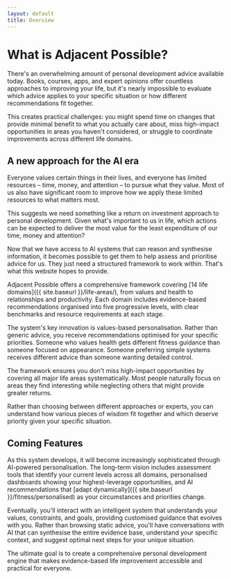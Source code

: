 ```yaml
---
layout: default
title: Overview
---
```

# What is Adjacent Possible?

There's an overwhelming amount of personal development advice available today. Books, courses, apps, and expert opinions offer countless approaches to improving your life, but it's nearly impossible to evaluate which advice applies to your specific situation or how different recommendations fit together.

This creates practical challenges: you might spend time on changes that provide minimal benefit to what you actually care about, miss high-impact opportunities in areas you haven't considered, or struggle to coordinate improvements across different life domains.

## A new approach for the AI era

Everyone values certain things in their lives, and everyone has limited resources – time, money, and attention – to pursue what they value. Most of us also have significant room to improve how we apply these limited resources to what matters most.

This suggests we need something like a return on investment approach to personal development. Given what's important to us in life, which actions can be expected to deliver the most value for the least expenditure of our time, money and attention?

Now that we have access to AI systems that can reason and synthesise information, it becomes possible to get them to help assess and prioritise advice for us. They just need a structured framework to work within. That's what this website hopes to provide.

Adjacent Possible offers a comprehensive framework covering [14 life domains]({{ site.baseurl }}/life-areas/), from values and health to relationships and productivity. Each domain includes evidence-based recommendations organised into five progressive levels, with clear benchmarks and resource requirements at each stage.

The system's key innovation is values-based personalisation. Rather than generic advice, you receive recommendations optimised for your specific priorities. Someone who values health gets different fitness guidance than someone focused on appearance. Someone preferring simple systems receives different advice than someone wanting detailed control.

The framework ensures you don't miss high-impact opportunities by covering all major life areas systematically. Most people naturally focus on areas they find interesting while neglecting others that might provide greater returns.

Rather than choosing between different approaches or experts, you can understand how various pieces of wisdom fit together and which deserve priority given your specific situation.

## Coming Features

As this system develops, it will become increasingly sophisticated through AI-powered personalisation. The long-term vision includes assessment tools that identify your current levels across all domains, personalised dashboards showing your highest-leverage opportunities, and AI recommendations that [adapt dynamically]({{ site.baseurl }}/fitness/personalised) as your circumstances and priorities change.

Eventually, you'll interact with an intelligent system that understands your values, constraints, and goals, providing customised guidance that evolves with you. Rather than browsing static advice, you'll have conversations with AI that can synthesise the entire evidence base, understand your specific context, and suggest optimal next steps for your unique situation.

The ultimate goal is to create a comprehensive personal development engine that makes evidence-based life improvement accessible and practical for everyone.
